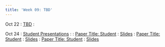 ```yaml
---
title: 'Week 09: TBD'
---
```


Oct 22
: [TBD](#)
  : [](#)

Oct 24
: [Student Presentations](#)
  : [](#)
: [Paper Title: Student](#)
  : [Slides](#)
: [Paper Title: Student](#)
  : [Slides](#)
: [Paper Title: Student](#)
  : [Slides](#)
